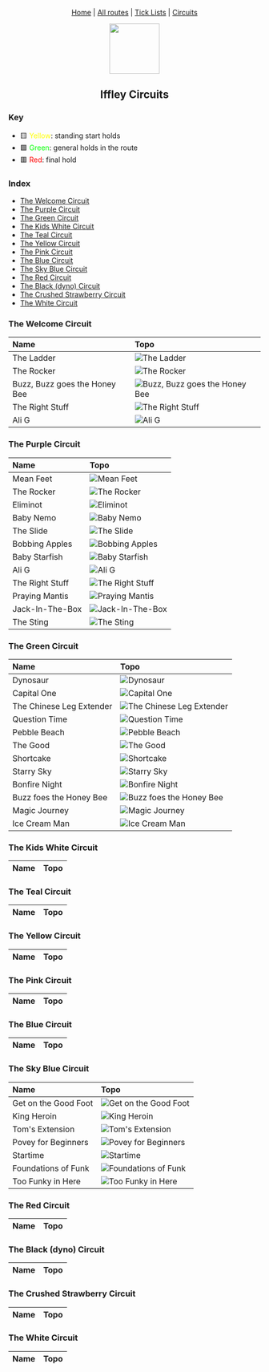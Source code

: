 <div align="center">

    
[Home](https://github.com/iacobo/iffley-wall-app/blob/main/README.md) | [All routes](iffley/topos.md) | [Tick Lists](iffley/ticklists.md) | [Circuits](iffley/circuits.md)


<img src="https://github.com/iacobo/iffley-wall-app/blob/main/.assets/img/icon.svg?raw=true" width="100">

## Iffley Circuits


</div>

### Key

- 🟨 <span style="color:yellow">Yellow</span>: standing start holds
- 🟩 <span style="color:lime">Green</span>: general holds in the route
- 🟥 <span style="color:red">Red</span>: final hold




### Index

- [The Welcome Circuit](#the-welcome-circuit)
- [The Purple Circuit](#the-purple-circuit)
- [The Green Circuit](#the-green-circuit)
- [The Kids White Circuit](#the-kids-white-circuit)
- [The Teal Circuit](#the-teal-circuit)
- [The Yellow Circuit](#the-yellow-circuit)
- [The Pink Circuit](#the-pink-circuit)
- [The Blue Circuit](#the-blue-circuit)
- [The Sky Blue Circuit](#the-sky-blue-circuit)
- [The Red Circuit](#the-red-circuit)
- [The Black (dyno) Circuit](#the-black-(dyno)-circuit)
- [The Crushed Strawberry Circuit](#the-crushed-strawberry-circuit)
- [The White Circuit](#the-white-circuit)

### The Welcome Circuit

| Name                          | Topo                                                                                                                                          |
|:------------------------------|:----------------------------------------------------------------------------------------------------------------------------------------------|
| The Ladder                    | ![The Ladder](https://github.com/iacobo/iffley-wall-app/blob/main/.assets/img/routes/theladder.png?raw=true)                                  |
| The Rocker                    | ![The Rocker](https://github.com/iacobo/iffley-wall-app/blob/main/.assets/img/routes/therocker.png?raw=true)                                  |
| Buzz, Buzz goes the Honey Bee | ![Buzz, Buzz goes the Honey Bee](https://github.com/iacobo/iffley-wall-app/blob/main/.assets/img/routes/buzzbuzzgoesthehoneybee.png?raw=true) |
| The Right Stuff               | ![The Right Stuff](https://github.com/iacobo/iffley-wall-app/blob/main/.assets/img/routes/therightstuff.png?raw=true)                         |
| Ali G                         | ![Ali G](https://github.com/iacobo/iffley-wall-app/blob/main/.assets/img/routes/alig.png?raw=true)                                            |
### The Purple Circuit

| Name            | Topo                                                                                                                  |
|:----------------|:----------------------------------------------------------------------------------------------------------------------|
| Mean Feet       | ![Mean Feet](https://github.com/iacobo/iffley-wall-app/blob/main/.assets/img/routes/meanfeet.png?raw=true)            |
| The Rocker      | ![The Rocker](https://github.com/iacobo/iffley-wall-app/blob/main/.assets/img/routes/therocker.png?raw=true)          |
| Eliminot        | ![Eliminot](https://github.com/iacobo/iffley-wall-app/blob/main/.assets/img/routes/eliminot.png?raw=true)             |
| Baby Nemo       | ![Baby Nemo](https://github.com/iacobo/iffley-wall-app/blob/main/.assets/img/routes/babynemo.png?raw=true)            |
| The Slide       | ![The Slide](https://github.com/iacobo/iffley-wall-app/blob/main/.assets/img/routes/theslide.png?raw=true)            |
| Bobbing Apples  | ![Bobbing Apples](https://github.com/iacobo/iffley-wall-app/blob/main/.assets/img/routes/bobbingapples.png?raw=true)  |
| Baby Starfish   | ![Baby Starfish](https://github.com/iacobo/iffley-wall-app/blob/main/.assets/img/routes/babystarfish.png?raw=true)    |
| Ali G           | ![Ali G](https://github.com/iacobo/iffley-wall-app/blob/main/.assets/img/routes/alig.png?raw=true)                    |
| The Right Stuff | ![The Right Stuff](https://github.com/iacobo/iffley-wall-app/blob/main/.assets/img/routes/therightstuff.png?raw=true) |
| Praying Mantis  | ![Praying Mantis](https://github.com/iacobo/iffley-wall-app/blob/main/.assets/img/routes/prayingmantis.png?raw=true)  |
| Jack-In-The-Box | ![Jack-In-The-Box](https://github.com/iacobo/iffley-wall-app/blob/main/.assets/img/routes/jackinthebox.png?raw=true)  |
| The Sting       | ![The Sting](https://github.com/iacobo/iffley-wall-app/blob/main/.assets/img/routes/thesting.png?raw=true)            |

### The Green Circuit

| Name                     | Topo                                                                                                                                   |
|:-------------------------|:---------------------------------------------------------------------------------------------------------------------------------------|
| Dynosaur                 | ![Dynosaur](https://github.com/iacobo/iffley-wall-app/blob/main/.assets/img/routes/dynosaur.png?raw=true)                              |
| Capital One              | ![Capital One](https://github.com/iacobo/iffley-wall-app/blob/main/.assets/img/routes/capitalone.png?raw=true)                         |
| The Chinese Leg Extender | ![The Chinese Leg Extender](https://github.com/iacobo/iffley-wall-app/blob/main/.assets/img/routes/thechineselegextender.png?raw=true) |
| Question Time            | ![Question Time](https://github.com/iacobo/iffley-wall-app/blob/main/.assets/img/routes/questiontime.png?raw=true)                     |
| Pebble Beach             | ![Pebble Beach](https://github.com/iacobo/iffley-wall-app/blob/main/.assets/img/routes/pebblebeach.png?raw=true)                       |
| The Good                 | ![The Good](https://github.com/iacobo/iffley-wall-app/blob/main/.assets/img/routes/thegood.png?raw=true)                               |
| Shortcake                | ![Shortcake](https://github.com/iacobo/iffley-wall-app/blob/main/.assets/img/routes/shortcake.png?raw=true)                            |
| Starry Sky               | ![Starry Sky](https://github.com/iacobo/iffley-wall-app/blob/main/.assets/img/routes/starrysky.png?raw=true)                           |
| Bonfire Night            | ![Bonfire Night](https://github.com/iacobo/iffley-wall-app/blob/main/.assets/img/routes/bonfirenight.png?raw=true)                     |
| Buzz foes the Honey Bee  | ![Buzz foes the Honey Bee](https://github.com/iacobo/iffley-wall-app/blob/main/.assets/img/routes/buzzfoesthehoneybee.png?raw=true)    |
| Magic Journey            | ![Magic Journey](https://github.com/iacobo/iffley-wall-app/blob/main/.assets/img/routes/magicjourney.png?raw=true)                     |
| Ice Cream Man            | ![Ice Cream Man](https://github.com/iacobo/iffley-wall-app/blob/main/.assets/img/routes/icecreamman.png?raw=true)                      |

### The Kids White Circuit

| Name   | Topo   |
|--------|--------|

### The Teal Circuit

| Name   | Topo   |
|--------|--------|

### The Yellow Circuit

| Name   | Topo   |
|--------|--------|

### The Pink Circuit

| Name   | Topo   |
|--------|--------|

### The Blue Circuit

| Name   | Topo   |
|--------|--------|

### The Sky Blue Circuit

| Name                 | Topo                                                                                                                          |
|:---------------------|:------------------------------------------------------------------------------------------------------------------------------|
| Get on the Good Foot | ![Get on the Good Foot](https://github.com/iacobo/iffley-wall-app/blob/main/.assets/img/routes/getonthegoodfoot.png?raw=true) |
| King Heroin          | ![King Heroin](https://github.com/iacobo/iffley-wall-app/blob/main/.assets/img/routes/kingheroin.png?raw=true)                |
| Tom's Extension      | ![Tom's Extension](https://github.com/iacobo/iffley-wall-app/blob/main/.assets/img/routes/tomsextension.png?raw=true)         |
| Povey for Beginners  | ![Povey for Beginners](https://github.com/iacobo/iffley-wall-app/blob/main/.assets/img/routes/poveyforbeginners.png?raw=true) |
| Startime             | ![Startime](https://github.com/iacobo/iffley-wall-app/blob/main/.assets/img/routes/startime.png?raw=true)                     |
| Foundations of Funk  | ![Foundations of Funk](https://github.com/iacobo/iffley-wall-app/blob/main/.assets/img/routes/foundationsoffunk.png?raw=true) |
| Too Funky in Here    | ![Too Funky in Here](https://github.com/iacobo/iffley-wall-app/blob/main/.assets/img/routes/toofunkyinhere.png?raw=true)      |

### The Red Circuit

| Name   | Topo   |
|--------|--------|

### The Black (dyno) Circuit

| Name   | Topo   |
|--------|--------|

### The Crushed Strawberry Circuit

| Name   | Topo   |
|--------|--------|

### The White Circuit

| Name   | Topo   |
|--------|--------|
